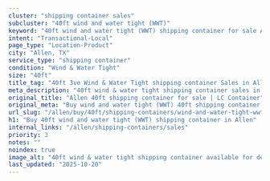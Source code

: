 ```yaml
---
cluster: "shipping container sales"
subcluster: "40ft wind and water tight (WWT)"
keyword: "40ft wind and water tight (WWT) shipping container for sale Allen, TX"
intent: "Transactional-Local"
page_type: "Location-Product"
city: "Allen, TX"
service_type: "shipping container"
condition: "Wind & Water Tight"
size: "40ft"
title_tag: "40ft 3ve Wind & Water Tight shipping container Sales in Allen | LC Container"
meta_description: "40ft wind & water tight shipping container sales in Allen. Fast delivery, competitive pricing. Serving shipping containers area. Quote ID: 6V4. Call (214) 524-4168 for your free quote today."
original_title: "Allen 40ft shipping container for sale | LC Container"
original_meta: "Buy wind and water tight (WWT) 40ft shipping container sale with local delivery in Allen, TX. LC Container — local Since 2003. Request a fast quote today."
url_slug: "/allen/buy/40ft/shipping-containers/wind-and-water-tight-wwt"
h1: "Buy 40ft wind and water tight (WWT) shipping container in Allen"
internal_links: "/allen/shipping-containers/sales"
priority: 3
notes: ""
noindex: true
image_alt: "40ft wind & water tight shipping container available for delivery in Allen"
last_updated: "2025-10-20"
---
```


<!-- TODO: Add unique city/inventory copy, images, and internal links here. -->
